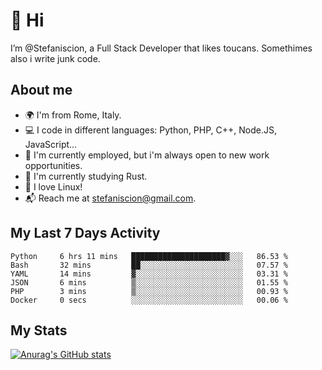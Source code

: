 # 👋 Hi

I’m @Stefaniscion, a Full Stack Developer that likes toucans.
Somethimes also i write junk code.

## About me

- 🌍 I'm from Rome, Italy.
- 💻 I code in different languages: Python, PHP, C++, Node.JS, JavaScript...
- 💼 I'm currently employed, but i'm always open to new work opportunities.
- 🌱 I'm currently studying Rust.
- 🐧 I love Linux!
- 📬 Reach me at stefaniscion@gmail.com.

## My Last 7 Days Activity
<!--START_SECTION:waka-->

```text
Python     6 hrs 11 mins   █████████████████████▓░░░   86.53 %
Bash       32 mins         ██░░░░░░░░░░░░░░░░░░░░░░░   07.57 %
YAML       14 mins         ▓░░░░░░░░░░░░░░░░░░░░░░░░   03.31 %
JSON       6 mins          ▒░░░░░░░░░░░░░░░░░░░░░░░░   01.55 %
PHP        3 mins          ▒░░░░░░░░░░░░░░░░░░░░░░░░   00.93 %
Docker     0 secs          ░░░░░░░░░░░░░░░░░░░░░░░░░   00.06 %
```

<!--END_SECTION:waka-->

## My Stats
[![Anurag's GitHub stats](https://github-readme-stats.vercel.app/api?username=stefaniscion)](https://github.com/anuraghazra/github-readme-stats)
